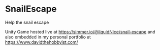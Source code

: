 # SnailEscape
Help the snail escape

Unity Game hosted live at https://simmer.io/@liquidNice/snail-escape and also embedded in my personal portfolio at https://www.davidthehobbyist.com/
